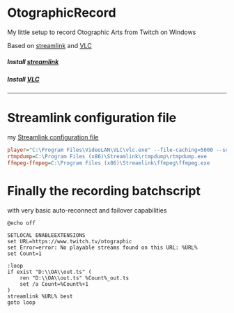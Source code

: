 # OtographicRecord
My little setup to record Otographic Arts from Twitch on Windows

Based on [streamlink](https://streamlink.github.io/) and [VLC](www.videolan.org)

##### Install [streamlink](https://streamlink.github.io/install.html)
##### Install [VLC](https://www.videolan.org/vlc/)

------
# Streamlink configuration file
my [Streamlink configuration file](https://streamlink.github.io/cli.html#configuration-file) 

```ini
player="C:\Program Files\VideoLAN\VLC\vlc.exe" --file-caching=5000 --sout file/ts:out.ts
rtmpdump=C:\Program Files (x86)\Streamlink\rtmpdump\rtmpdump.exe
ffmpeg-ffmpeg=C:\Program Files (x86)\Streamlink\ffmpeg\ffmpeg.exe
```

# Finally the recording batchscript
with very basic auto-reconnect and failover capabilities 

```batch
@echo off

SETLOCAL ENABLEEXTENSIONS
set URL=https://www.twitch.tv/otographic
set Error=error: No playable streams found on this URL: %URL%
set Count=1

:loop
if exist "D:\\OA\\out.ts" (
    ren "D:\\OA\\out.ts" %Count%_out.ts
    set /a Count=%Count%+1
)
streamlink %URL% best
goto loop
```
